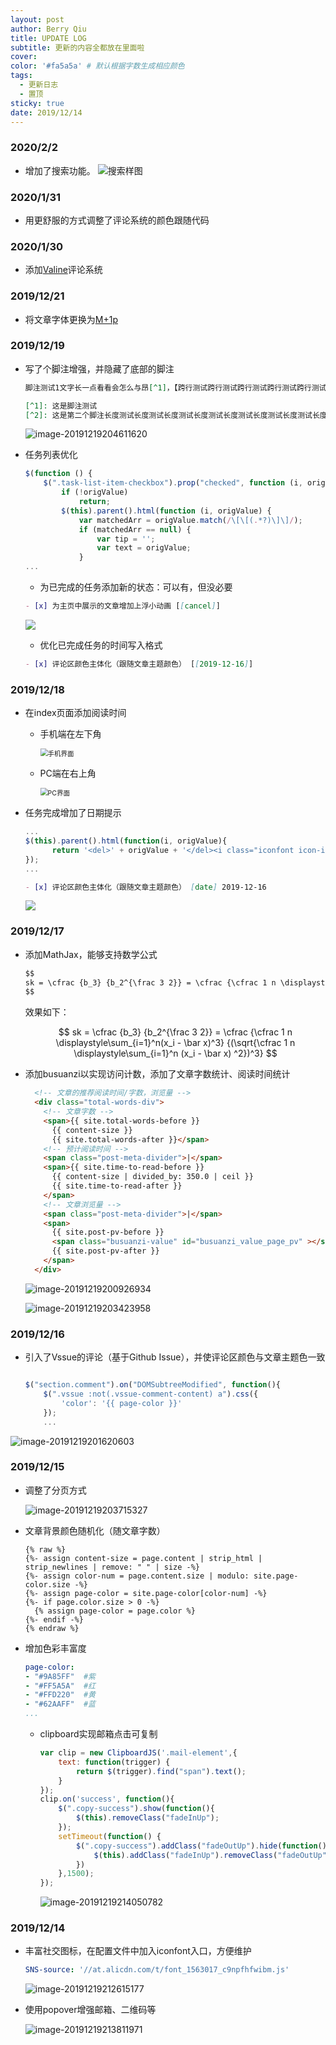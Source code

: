 ```yaml
---
layout: post
author: Berry Qiu
title: UPDATE LOG
subtitle: 更新的内容全都放在里面啦
cover: 
color: '#fa5a5a' # 默认根据字数生成相应颜色
tags: 
  - 更新日志
  - 置顶
sticky: true
date: 2019/12/14
---
```

### 2020/2/2

- 增加了搜索功能。
![搜索样图](https://i.loli.net/2020/02/02/pzesvIacxF9wEMN.png)

### 2020/1/31

- 用更舒服的方式调整了评论系统的颜色跟随代码

### 2020/1/30

- 添加[Valine](https://valine.js.org/)评论系统

### 2019/12/21

- 将文章字体更换为[M+1p](http://mplus-fonts.osdn.jp/about-en.html)

### 2019/12/19

- 写了个脚注增强，并隐藏了底部的脚注

  ```markdown
  脚注测试1文字长一点看看会怎么与昂[^1]，【跨行测试跨行测试跨行测试跨行测试跨行测试跨行测试跨行测试跨行测试跨行测试跨行测试跨行测试跨行测试跨行测试跨行测试】一个段落多处脚注测试2[^2]
  
  [^1]: 这是脚注测试
  [^2]: 这是第二个脚注长度测试长度测试长度测试长度测试长度测试长度测试长度测试长度测试长度测试长度测试长度测试长度测试长度测试长度测试
  ```
  
  ![image-20191219204611620](\assets\images\blogImages\image-20191219204611620.png)
  
- 任务列表优化

  ```javascript
  $(function () {
      $(".task-list-item-checkbox").prop("checked", function (i, origValue) {
          if (!origValue)
              return;
          $(this).parent().html(function (i, origValue) {
              var matchedArr = origValue.match(/\[\[(.*?)\]\]/);
              if (matchedArr == null) {
                  var tip = '';
                  var text = origValue;
              }
  ...
  ```

  - 为已完成的任务添加新的状态：可以有，但没必要

  ```markdown
  - [x] 为主页中展示的文章增加上浮小动画 [[cancel]]
  ```

  ![](/assets/images/blogImages/更新汇报1.png)
  - 优化已完成任务的时间写入格式

  ```markdown
  - [x] 评论区颜色主体化（跟随文章主题颜色） [[2019-12-16]] 
  ```

### 2019/12/18

- 在index页面添加阅读时间	

  - 手机端在左下角

    <img src="/assets/images/blogImages/更新汇报2.png" alt="手机界面" style="zoom:75%;" />

  - PC端在右上角

    <img src="/assets/images/blogImages/更新汇报3.png" alt="PC界面" style="zoom:75%;" />

- 任务完成增加了日期提示

  ```javascript
  ...
  $(this).parent().html(function(i, origValue){
        return '<del>' + origValue + '</del><i class="iconfont icon-icon2 finished-task"></i>'+ $(this).children("[type=hidden]").val();
  });
  ...
  ```

  ```markdown
  - [x] 评论区颜色主体化（跟随文章主题颜色） [date] 2019-12-16
  ```

  

  ![](/assets/images/blogImages/195550.png)

### 2019/12/17

- 添加MathJax，能够支持数学公式

  ```markdown
  $$
  sk = \cfrac {b_3} {b_2^{\frac 3 2}} = \cfrac {\cfrac 1 n \displaystyle\sum_{i=1}^n(x_i - \bar x)^3} {(\sqrt{\cfrac 1 n \displaystyle\sum_{i=1}^n (x_i - \bar x) ^2})^3}
  $$
  ```

  效果如下：

  $$
  sk = \cfrac {b_3} {b_2^{\frac 3 2}} = \cfrac {\cfrac 1 n \displaystyle\sum_{i=1}^n(x_i - \bar x)^3} {(\sqrt{\cfrac 1 n \displaystyle\sum_{i=1}^n (x_i - \bar x) ^2})^3}
  $$


- 添加busuanzi以实现访问计数，添加了文章字数统计、阅读时间统计

  ```html
    <!-- 文章的推荐阅读时间/字数，浏览量 -->
    <div class="total-words-div">
      <!-- 文章字数 -->
      <span>{{ site.total-words-before }}
        {{ content-size }}
        {{ site.total-words-after }}</span>
      <!-- 预计阅读时间 -->
      <span class="post-meta-divider">|</span>
      <span>{{ site.time-to-read-before }}
        {{ content-size | divided_by: 350.0 | ceil }} 
        {{ site.time-to-read-after }}
      </span>
      <!-- 文章浏览量 -->
      <span class="post-meta-divider">|</span>
      <span>
        {{ site.post-pv-before }}
        <span class="busuanzi-value" id="busuanzi_value_page_pv" ></span>
        {{ site.post-pv-after }}
      </span>  
    </div>
  ```

  ![image-20191219200926934](\assets\images\blogImages\image-20191219200926934.png)

  ![image-20191219203423958](\assets\images\blogImages\image-20191219203423958.png)

### 2019/12/16

- 引入了Vssue的评论（基于Github Issue），并使评论区颜色与文章主题色一致

  ```javascript

  $("section.comment").on("DOMSubtreeModified", function(){
      $(".vssue :not(.vssue-comment-content) a").css({
          'color': '{{ page-color }}'
      });
      ...
  ```

![image-20191219201620603](\assets\images\blogImages\image-20191219201620603.png)

### 2019/12/15

- 调整了分页方式

  ![image-20191219203715327](\assets\images\blogImages\image-20191219203715327.png)

- 文章背景颜色随机化（随文章字数）

  ```
  {% raw %}
  {%- assign content-size = page.content | strip_html | strip_newlines | remove: " " | size -%}
  {%- assign color-num = page.content.size | modulo: site.page-color.size -%}
  {%- assign page-color = site.page-color[color-num] -%}
  {%- if page.color.size > 0 -%}
    {% assign page-color = page.color %}
  {%- endif -%}
  {% endraw %}
  ```


- 增加色彩丰富度

  ```yaml
  page-color: 
  - "#9A85FF"  #紫
  - "#FF5A5A"  #红
  - "#FFD220"  #黄
  - "#62AAFF"  #蓝
  ...
  ```

  - clipboard实现邮箱点击可复制

    ```javascript
    var clip = new ClipboardJS('.mail-element',{
        text: function(trigger) {
            return $(trigger).find("span").text();
        }
    });
    clip.on('success', function(){
        $(".copy-success").show(function(){
            $(this).removeClass("fadeInUp");
        });
        setTimeout(function() {
            $(".copy-success").addClass("fadeOutUp").hide(function(){
                $(this).addClass("fadeInUp").removeClass("fadeOutUp");
            })
        },1500);
    });
    ```

    ![image-20191219214050782](\assets\images\blogImages\image-20191219214050782.png)

### 2019/12/14

- 丰富社交图标，在配置文件中加入iconfont入口，方便维护

  ```yaml
  SNS-source: '//at.alicdn.com/t/font_1563017_c9npfhfwibm.js'
  ```

  ![image-20191219212615177](\assets\images\blogImages\image-20191219212615177.png)

- 使用popover增强邮箱、二维码等

  ![image-20191219213811971](\assets\images\blogImages\image-20191219213811971.png)

